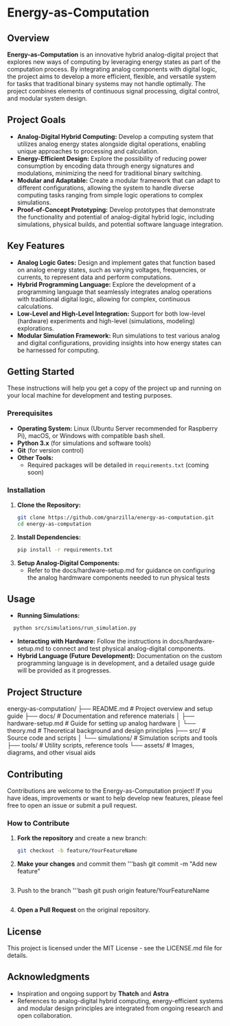 # Energy-as-Computation

## Overview
**Energy-as-Computation** is an innovative hybrid analog-digital project that explores new ways of computing by leveraging energy states as part of the computation process. By integrating analog components with digital logic, the project aims to develop a more efficient, flexible, and versatile system for tasks that traditional binary systems may not handle optimally. The project combines elements of continuous signal processing, digital control, and modular system design.

## Project Goals
- **Analog-Digital Hybrid Computing:** Develop a computing system that utilizes analog energy states alongside digital operations, enabling unique approaches to processing and calculation.
- **Energy-Efficient Design:** Explore the possibility of reducing power consumption by encoding data through energy signatures and modulations, minimizing the need for traditional binary switching.
- **Modular and Adaptable:** Create a modular framework that can adapt to different configurations, allowing the system to handle diverse computing tasks ranging from simple logic operations to complex simulations.
- **Proof-of-Concept Prototyping:** Develop prototypes that demonstrate the functionality and potential of analog-digital hybrid logic, including simulations, physical builds, and potential software language integration.

## Key Features
- **Analog Logic Gates:** Design and implement gates that function based on analog energy states, such as varying voltages, frequencies, or currents, to represent data and perform computations.
- **Hybrid Programming Language:** Explore the development of a programming language that seamlessly integrates analog operations with traditional digital logic, allowing for complex, continuous calculations.
- **Low-Level and High-Level Integration:** Support for both low-level (hardware) experiments and high-level (simulations, modeling) explorations.
- **Modular Simulation Framework:** Run simulations to test various analog and digital configurations, providing insights into how energy states can be harnessed for computing.

## Getting Started
These instructions will help you get a copy of the project up and running on your local machine for development and testing purposes.

### Prerequisites
- **Operating System:** Linux (Ubuntu Server recommended for Raspberry Pi), macOS, or Windows with compatible bash shell.
- **Python 3.x** (for simulations and software tools)
- **Git** (for version control)
- **Other Tools:**
  - Required packages will be detailed in `requirements.txt` (coming soon)

### Installation
1. **Clone the Repository:**
   ```bash
   git clone https://github.com/gnarzilla/energy-as-computation.git
   cd energy-as-computation
   ```
2. **Install Dependencies:**
   ```bash
   pip install -r requirements.txt
   ```
3. **Setup Analog-Digital Components:**
   - Refer  to the docs/hardware-setup.md for guidance on configuring the analog hardmware components needed to run physical tests

## Usage
  - **Running Simulations:**
  ```bash
    python src/simulations/run_simulation.py
  ```
  - **Interacting with Hardware:** Follow the instructions in docs/hardware-setup.md to connect and test physical analog-digital components.
  - **Hybrid Language (Future Development):** Documentation on the custom programming language is in development, and a detailed usage guide will be provided as it progresses.

## Project Structure

  energy-as-computation/
  ├── README.md               # Project overview and setup guide
  ├── docs/                   # Documentation and reference materials
  │   ├── hardware-setup.md   # Guide for setting up analog hardware
  │   └── theory.md           # Theoretical background and design principles
  ├── src/                    # Source code and scripts
  │   └── simulations/        # Simulation scripts and tools
  ├── tools/                  # Utility scripts, reference tools
  └── assets/                 # Images, diagrams, and other visual aids

## Contributing

Contributions are welcome to the Energy-as-Computation project! If you have ideas, improvements or want to help develop new features,  please feel free to open an issue or submit a pull request.

### How to Contribute
  1. **Fork the repository** and create a new branch:
     ```bash
     git checkout -b feature/YourFeatureName
     ```
  2. **Make your changes** and commit them
     '''bash
     git commit -m "Add new feature"
     ```
  3. Push to the branch
     '''bash
     git push origin feature/YourFeatureName
     ```
  4. **Open a Pull Request** on the original repository.

## License

This project is licensed under the MIT License - see the LICENSE.md file for details.

## Acknowledgments

  - Inspiration and ongoing support by **Thatch** and **Astra**
  - References to analog-digital hybrid computing, energy-efficient systems and modular design principles are integrated from ongoing research and open collaboration.


  
